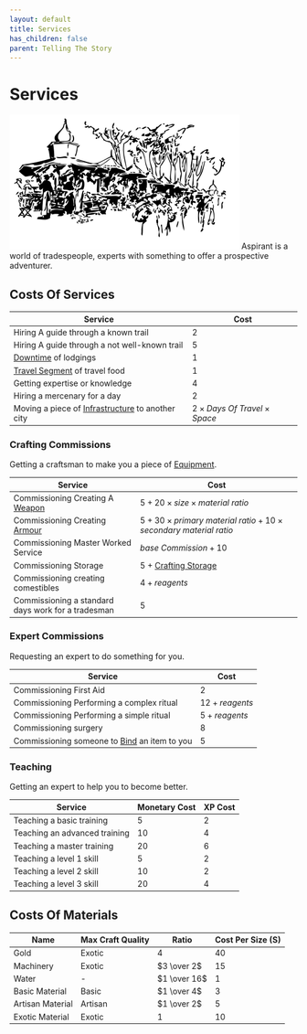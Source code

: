 ```yaml
---
layout: default
title: Services
has_children: false
parent: Telling The Story
---
```

# Services
![Market](Content/Market.svg)
Aspirant is a world of tradespeople, experts with something to offer a prospective adventurer. 

## Costs Of Services

| Service                                                                   | Cost                                     |
| ------------------------------------------------------------------------- | ---------------------------------------- |
| Hiring A guide through a known trail                               | $2$                                      |
| Hiring A guide through a not well-known trail                      | $5$                                      |
| [Downtime](Telling-The-Story#Downtime) of lodgings                                                          | $1$                                      |
| [Travel Segment](Telling-The-Story#Travel%20Segment) of travel food       | $1$                                      |
| Getting expertise or knowledge                                            | $4$                                      |
| Hiring a mercenary for a day                                              | $2$                                      |
| Moving a piece of [Infrastructure](Assets#Infrastructure) to another city | $2 \times Days\ Of\ Travel \times Space$ |


### Crafting Commissions
Getting a craftsman to make you a piece of [Equipment](Core/Equipment).

| Service                                                                   | Cost                                                                            |
| ------------------------------------------------------------------------- | ------------------------------------------------------------------------------- |
| Commissioning Creating A [Weapon](Core/Weapons)                                | $5 + 20 \times size \times material\ ratio$                                     |
| Commissioning Creating [Armour](Core/Armour)                                   | $5 + 30 \times primary\ material\ ratio + 10 \times secondary\ material\ ratio$ |
| Commissioning Master Worked Service                                       | $base\ Commission + 10$                                                         |
| Commissioning Storage                                                     | $5$ + [Crafting Storage](Designing-Storage#Crafting%20Storage)                  |
| Commissioning creating comestibles                                        | $4 + reagents$                                                                  |
| Commissioning a standard days work for a tradesman                        | $5$                                                                             |

### Expert Commissions
Requesting an expert to do something for you.

| Service                                                          | Cost            |
| ---------------------------------------------------------------- | --------------- |
| Commissioning First Aid                                          | $2$             |
| Commissioning Performing a complex ritual                        | $12 + reagents$ |
| Commissioning Performing a simple ritual                         | $5 + reagents$  |
| Commissioning surgery                                            | $8$             |
| Commissioning someone to [Bind](Magic-Items#Binding) an item to you | 5                |

### Teaching
Getting an expert to help you to become better.

| Service                       | Monetary Cost | XP Cost |
| ----------------------------- | ------------- | ------- |
| Teaching a basic training     | $5$           | $2$     |
| Teaching an advanced training | $10$          | $4$     |
| Teaching a master training    | $20$          | $6$     |
| Teaching a level 1 skill      | $5$           | $2$     |
| Teaching a level 2 skill      | $10$          | $2$     |
| Teaching a level 3 skill      | $20$          | $4$     | 


## Costs Of Materials

| Name             | Max Craft Quality | Ratio        | Cost Per Size (S) |
| ---------------- | ----------------- | ------------ | ----------------- |
| Gold             | Exotic            | $4$          | $40$              |
| Machinery        | Exotic            | $3 \over 2$  | $15$              | 
| Water            | -                 | $1 \over 16$ | $1$               |
| Basic Material   | Basic             | $1 \over 4$  | $3$               |
| Artisan Material | Artisan           | $1 \over 2$  | $5$               |
| Exotic Material  | Exotic            | $1$          | $10$              |